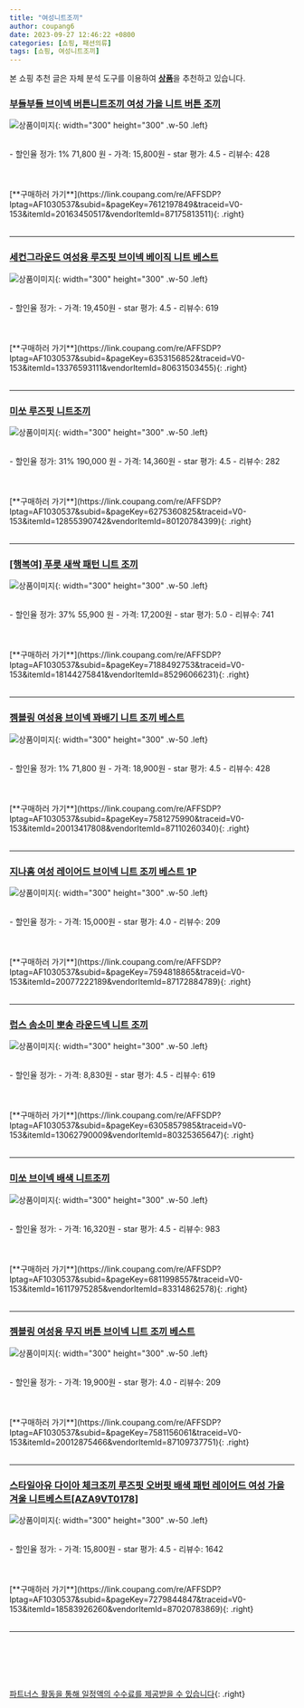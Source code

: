 ```yaml
---
title: "여성니트조끼"
author: coupang6
date: 2023-09-27 12:46:22 +0800
categories: [쇼핑, 패션의류]
tags: [쇼핑, 여성니트조끼]
---
```


본 쇼핑 추천 글은 자체 분석 도구를 이용하여 [**상품**](https://link.coupang.com/a/bao1ui)을 추천하고 있습니다.

### [부들부들 브이넥 버튼니트조끼 여성 가을 니트 버튼 조끼](https://link.coupang.com/re/AFFSDP?lptag=AF1030537&subid=&pageKey=7612197849&traceid=V0-153&itemId=20163450517&vendorItemId=87175813511)

![상품이미지](https://thumbnail9.coupangcdn.com/thumbnails/remote/230x230ex/image/vendor_inventory/9f7c/bc42e8186c35378f53f775c983e2012b2d952e22a346cee1da94cc77ced8.jpg){: width="300" height="300" .w-50 .left}


<br>
- 할인율 정가: 1%  71,800   원
- 가격: 15,800원
- star 평가: 4.5
- 리뷰수: 428
<br>
<br>
<br>
<br>
[**구매하러 가기**](https://link.coupang.com/re/AFFSDP?lptag=AF1030537&subid=&pageKey=7612197849&traceid=V0-153&itemId=20163450517&vendorItemId=87175813511){: .right}
<br>
<br>

---

### [세컨그라운드 여성용 루즈핏 브이넥 베이직 니트 베스트](https://link.coupang.com/re/AFFSDP?lptag=AF1030537&subid=&pageKey=6353156852&traceid=V0-153&itemId=13376593111&vendorItemId=80631503455)

![상품이미지](https://thumbnail7.coupangcdn.com/thumbnails/remote/230x230ex/image/retail/images/2022/02/18/17/5/2e768d29-f1d9-4461-91e4-6b2d9a730038.jpg){: width="300" height="300" .w-50 .left}


<br>
- 할인율 정가: 
- 가격: 19,450원
- star 평가: 4.5
- 리뷰수: 619
<br>
<br>
<br>
<br>
[**구매하러 가기**](https://link.coupang.com/re/AFFSDP?lptag=AF1030537&subid=&pageKey=6353156852&traceid=V0-153&itemId=13376593111&vendorItemId=80631503455){: .right}
<br>
<br>

---

### [미쏘 루즈핏 니트조끼](https://link.coupang.com/re/AFFSDP?lptag=AF1030537&subid=&pageKey=6275360825&traceid=V0-153&itemId=12855390742&vendorItemId=80120784399)

![상품이미지](https://thumbnail9.coupangcdn.com/thumbnails/remote/230x230ex/image/rs_quotation_api/7eqdqdcr/ae9bc1ce32f1440ba087fa72b2fe6986.jpg){: width="300" height="300" .w-50 .left}


<br>
- 할인율 정가: 31%  190,000   원
- 가격: 14,360원
- star 평가: 4.5
- 리뷰수: 282
<br>
<br>
<br>
<br>
[**구매하러 가기**](https://link.coupang.com/re/AFFSDP?lptag=AF1030537&subid=&pageKey=6275360825&traceid=V0-153&itemId=12855390742&vendorItemId=80120784399){: .right}
<br>
<br>

---

### [[행복여] 푸릇 새싹 패턴 니트 조끼](https://link.coupang.com/re/AFFSDP?lptag=AF1030537&subid=&pageKey=7188492753&traceid=V0-153&itemId=18144275841&vendorItemId=85296066231)

![상품이미지](https://thumbnail9.coupangcdn.com/thumbnails/remote/230x230ex/image/vendor_inventory/f45c/5f57025af8b62316bb50f9e9ca88332d2da7bb1bdf3ccce5b65d0acc456f.jpg){: width="300" height="300" .w-50 .left}


<br>
- 할인율 정가: 37%  55,900   원
- 가격: 17,200원
- star 평가: 5.0
- 리뷰수: 741
<br>
<br>
<br>
<br>
[**구매하러 가기**](https://link.coupang.com/re/AFFSDP?lptag=AF1030537&subid=&pageKey=7188492753&traceid=V0-153&itemId=18144275841&vendorItemId=85296066231){: .right}
<br>
<br>

---

### [젬블링 여성용 브이넥 꽈배기 니트 조끼 베스트](https://link.coupang.com/re/AFFSDP?lptag=AF1030537&subid=&pageKey=7581275990&traceid=V0-153&itemId=20013417808&vendorItemId=87110260340)

![상품이미지](https://thumbnail8.coupangcdn.com/thumbnails/remote/230x230ex/image/retail/images/2023/09/07/12/5/dbd73175-6766-435e-a30b-5bc3f3fa9a38.jpg){: width="300" height="300" .w-50 .left}


<br>
- 할인율 정가: 1%  71,800   원
- 가격: 18,900원
- star 평가: 4.5
- 리뷰수: 428
<br>
<br>
<br>
<br>
[**구매하러 가기**](https://link.coupang.com/re/AFFSDP?lptag=AF1030537&subid=&pageKey=7581275990&traceid=V0-153&itemId=20013417808&vendorItemId=87110260340){: .right}
<br>
<br>

---

### [지나홈 여성 레이어드 브이넥 니트 조끼 베스트 1P](https://link.coupang.com/re/AFFSDP?lptag=AF1030537&subid=&pageKey=7594818865&traceid=V0-153&itemId=20077222189&vendorItemId=87172884789)

![상품이미지](https://thumbnail6.coupangcdn.com/thumbnails/remote/230x230ex/image/vendor_inventory/281d/9e8c3fd26fd41ce8b9d3995107df8cf2a38ed6f5394841e0d72993c324e3.jpg){: width="300" height="300" .w-50 .left}


<br>
- 할인율 정가: 
- 가격: 15,000원
- star 평가: 4.0
- 리뷰수: 209
<br>
<br>
<br>
<br>
[**구매하러 가기**](https://link.coupang.com/re/AFFSDP?lptag=AF1030537&subid=&pageKey=7594818865&traceid=V0-153&itemId=20077222189&vendorItemId=87172884789){: .right}
<br>
<br>

---

### [럽스 솜소미 뽀송 라운드넥 니트 조끼](https://link.coupang.com/re/AFFSDP?lptag=AF1030537&subid=&pageKey=6305857985&traceid=V0-153&itemId=13062790009&vendorItemId=80325365647)

![상품이미지](https://thumbnail7.coupangcdn.com/thumbnails/remote/230x230ex/image/rs_quotation_api/mkw0s1sh/80bc5cb16c10432ab172dc23de6a162e.jpg){: width="300" height="300" .w-50 .left}


<br>
- 할인율 정가: 
- 가격: 8,830원
- star 평가: 4.5
- 리뷰수: 619
<br>
<br>
<br>
<br>
[**구매하러 가기**](https://link.coupang.com/re/AFFSDP?lptag=AF1030537&subid=&pageKey=6305857985&traceid=V0-153&itemId=13062790009&vendorItemId=80325365647){: .right}
<br>
<br>

---

### [미쏘 브이넥 배색 니트조끼](https://link.coupang.com/re/AFFSDP?lptag=AF1030537&subid=&pageKey=6811998557&traceid=V0-153&itemId=16117975285&vendorItemId=83314862578)

![상품이미지](https://thumbnail8.coupangcdn.com/thumbnails/remote/230x230ex/image/rs_quotation_api/qpasywfd/9661c2c0701140509d4bead412b4337d.jpg){: width="300" height="300" .w-50 .left}


<br>
- 할인율 정가: 
- 가격: 16,320원
- star 평가: 4.5
- 리뷰수: 983
<br>
<br>
<br>
<br>
[**구매하러 가기**](https://link.coupang.com/re/AFFSDP?lptag=AF1030537&subid=&pageKey=6811998557&traceid=V0-153&itemId=16117975285&vendorItemId=83314862578){: .right}
<br>
<br>

---

### [젬블링 여성용 무지 버튼 브이넥 니트 조끼 베스트](https://link.coupang.com/re/AFFSDP?lptag=AF1030537&subid=&pageKey=7581156061&traceid=V0-153&itemId=20012875466&vendorItemId=87109737751)

![상품이미지](https://thumbnail10.coupangcdn.com/thumbnails/remote/230x230ex/image/retail/images/2023/09/07/11/3/e293b6ee-4d22-4f1a-89bc-a04acaaa2a94.jpg){: width="300" height="300" .w-50 .left}


<br>
- 할인율 정가: 
- 가격: 19,900원
- star 평가: 4.0
- 리뷰수: 209
<br>
<br>
<br>
<br>
[**구매하러 가기**](https://link.coupang.com/re/AFFSDP?lptag=AF1030537&subid=&pageKey=7581156061&traceid=V0-153&itemId=20012875466&vendorItemId=87109737751){: .right}
<br>
<br>

---

### [스타일아유 다이아 체크조끼 루즈핏 오버핏 배색 패턴 레이어드 여성 가을 겨울 니트베스트[AZA9VT0178]](https://link.coupang.com/re/AFFSDP?lptag=AF1030537&subid=&pageKey=7279844847&traceid=V0-153&itemId=18583926260&vendorItemId=87020783869)

![상품이미지](https://thumbnail8.coupangcdn.com/thumbnails/remote/230x230ex/image/vendor_inventory/6afa/8565b45922333689833547e56dcc20d67e2d1ef81f5a353246e454c090ae.jpg){: width="300" height="300" .w-50 .left}


<br>
- 할인율 정가: 
- 가격: 15,800원
- star 평가: 4.5
- 리뷰수: 1642
<br>
<br>
<br>
<br>
[**구매하러 가기**](https://link.coupang.com/re/AFFSDP?lptag=AF1030537&subid=&pageKey=7279844847&traceid=V0-153&itemId=18583926260&vendorItemId=87020783869){: .right}
<br>
<br>

---
<br><br><br><br><br> [파트너스 활동을 통해 일정액의 수수료를 제공받을 수 있습니다](https://link.coupang.com/a/bao1ui){: .right}